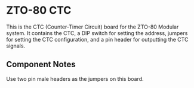 # ZTO-80 CTC
This is the CTC (Counter-Timer Circuit) board for the ZTO-80 Modular system. It contains the CTC, a DIP switch for setting the address, jumpers for setting the CTC configuration, and a pin header for outputting the CTC signals.

## Component Notes
Use two pin male headers as the jumpers on this board.
